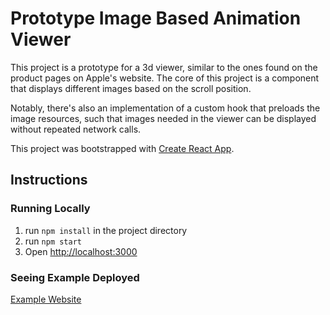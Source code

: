 # Prototype Image Based Animation Viewer

This project is a prototype for a 3d viewer, similar to the ones found on the product pages on Apple's website. The core of this project is a component that displays different images based on the scroll position.

Notably, there's also an implementation of a custom hook that preloads the image resources, such that images needed in the viewer can be displayed without repeated network calls.

This project was bootstrapped with [Create React App](https://github.com/facebook/create-react-app).

## Instructions

### Running Locally
1. run `npm install` in the project directory
2. run `npm start`
3. Open [http://localhost:3000](http://localhost:3000)

### Seeing Example Deployed
[Example Website](https://shewmetheway.com)
